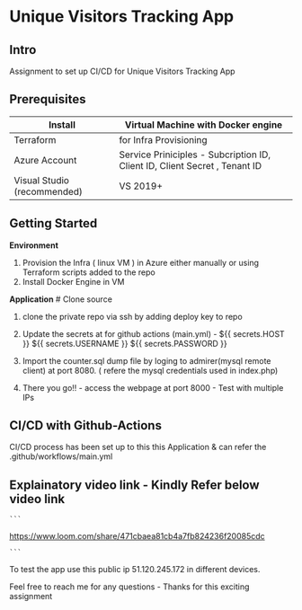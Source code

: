 # Unique Visitors Tracking App
 
## Intro
Assignment to set up CI/CD for Unique Visitors Tracking App
 
## Prerequisites
 
Install                          | Virtual Machine with Docker engine   
---------------------------------|------------
Terraform                        | for Infra Provisioning
 Azure Account                   | Service Priniciples - Subcription ID, Client ID, Client Secret , Tenant ID
Visual Studio (recommended)      | VS 2019+
 
 
## Getting Started

 
**Environment**  
1.  Provision the Infra ( linux VM ) in Azure either manually or using Terraform scripts added to the repo
2.  Install Docker Engine in VM
 
**Application** 
     # Clone source
   1. clone the private repo via ssh by adding deploy key to repo
   2. Update the secrets at for github actions (main.yml) - 
        ${{ secrets.HOST }}
        ${{ secrets.USERNAME }}
        ${{ secrets.PASSWORD }}
        
   3. Import the counter.sql dump file by loging to admirer(mysql remote client) at port 8080. ( refere the mysql credentials used in index.php)
   4. There you go!!   -   access the webpage at port 8000 - Test with multiple IPs
 
## CI/CD with Github-Actions
CI/CD process has been set up to this this Application & can refer the .github/workflows/main.yml

 
## Explainatory video link -  Kindly Refer below video link
    ```
   https://www.loom.com/share/471cbaea81cb4a7fb824236f20085cdc
   
    ```
    
To test the app use this public ip 51.120.245.172 in different devices.

Feel free to reach me for any questions -  Thanks for this exciting assignment

